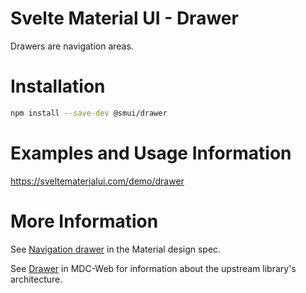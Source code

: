 # Svelte Material UI - Drawer

Drawers are navigation areas.

# Installation

```sh
npm install --save-dev @smui/drawer
```

# Examples and Usage Information

https://sveltematerialui.com/demo/drawer

# More Information

See [Navigation drawer](https://material.io/components/navigation-drawer) in the Material design spec.

See [Drawer](https://github.com/material-components/material-components-web/tree/v11.0.0/packages/mdc-drawer) in MDC-Web for information about the upstream library's architecture.
